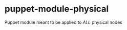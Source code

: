puppet-module-physical
======================

Puppet module meant to be applied to *ALL* physical nodes
